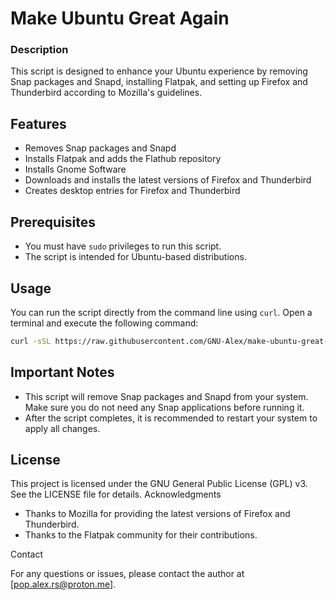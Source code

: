 # Make Ubuntu Great Again

### Description
This script is designed to enhance your Ubuntu experience by removing Snap packages and Snapd, installing Flatpak, and setting up Firefox and Thunderbird according to Mozilla's guidelines.

## Features
- Removes Snap packages and Snapd
- Installs Flatpak and adds the Flathub repository
- Installs Gnome Software
- Downloads and installs the latest versions of Firefox and Thunderbird
- Creates desktop entries for Firefox and Thunderbird

## Prerequisites
- You must have `sudo` privileges to run this script.
- The script is intended for Ubuntu-based distributions.

## Usage
You can run the script directly from the command line using `curl`. Open a terminal and execute the following command:

```bash
curl -sSL https://raw.githubusercontent.com/GNU-Alex/make-ubuntu-great-again/main/MUGA.sh | sudo bash
```

## Important Notes

  - This script will remove Snap packages and Snapd from your system. Make sure you do not need any Snap applications before running it.
  - After the script completes, it is recommended to restart your system to apply all changes.

## License

This project is licensed under the GNU General Public License (GPL) v3. See the LICENSE file for details.
Acknowledgments

  - Thanks to Mozilla for providing the latest versions of Firefox and Thunderbird.
  - Thanks to the Flatpak community for their contributions.

Contact

For any questions or issues, please contact the author at [pop.alex.rs@proton.me].
